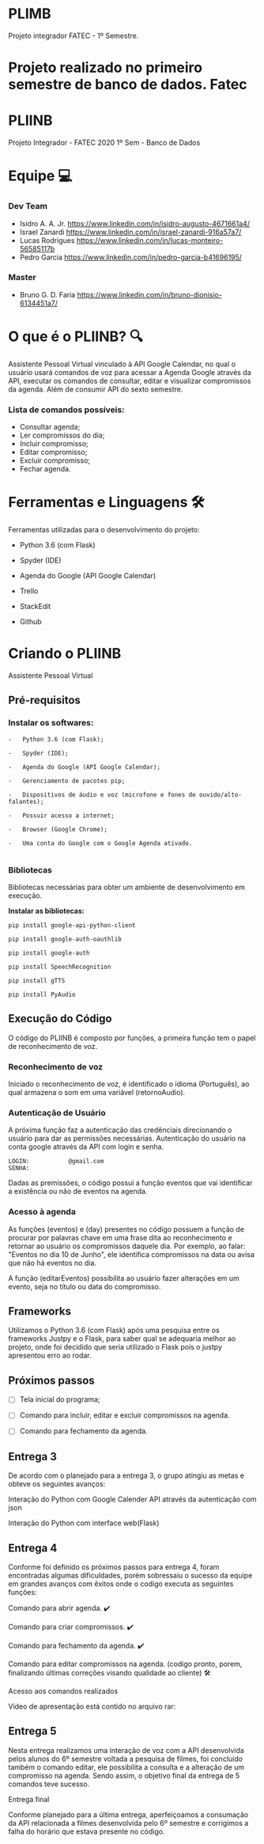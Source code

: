 # PLIMB
Projeto integrador FATEC - 1º Semestre. 
# Projeto realizado no primeiro semestre de banco de dados. Fatec

# PLIINB

Projeto Integrador - FATEC 2020 1º Sem - Banco de Dados

# [](https://github.com/BrunoGDF/PLIINB#equipe--)[](https://github.com/BrunoGDF/PLIINB/blob/master/README.md#equipe--)[](https://github.com/BrunoGDF/PLIINB/blob/master/README.md#equipe--)**Equipe  💻**

### [](https://github.com/BrunoGDF/PLIINB#dev-team)[](https://github.com/BrunoGDF/PLIINB/blob/master/README.md#dev-team)[](https://github.com/BrunoGDF/PLIINB/blob/master/README.md#dev-team)**Dev Team**

-   Isidro A. A. Jr.
https://www.linkedin.com/in/isidro-augusto-4671661a4/
-   Israel Zanardi
https://www.linkedin.com/in/israel-zanardi-916a57a7/
-   Lucas Rodrigues
https://www.linkedin.com/in/lucas-monteiro-56585117b
-   Pedro Garcia
https://www.linkedin.com/in/pedro-garcia-b41696195/

### [](https://github.com/BrunoGDF/PLIINB#master)[](https://github.com/BrunoGDF/PLIINB/blob/master/README.md#master)[](https://github.com/BrunoGDF/PLIINB/blob/master/README.md#master)**Master**

-   Bruno G. D. Faria
https://www.linkedin.com/in/bruno-dionisio-6134451a7/

# [](https://github.com/BrunoGDF/PLIINB#o-que-%C3%A9-o-pliinb--)[](https://github.com/BrunoGDF/PLIINB/blob/master/README.md#o-que-%C3%A9-o-pliinb--)[](https://github.com/BrunoGDF/PLIINB/blob/master/README.md#o-que-%C3%A9-o-pliinb-)**O que é o PLIINB?  🔍**

Assistente Pessoal Virtual vinculado à API Google Calendar, no qual o usuário usará comandos de voz para acessar a Agenda Google através da API, executar os comandos de consultar, editar e visualizar compromissos da agenda. Além de consumir API do sexto semestre.

### [](https://github.com/BrunoGDF/PLIINB#lista-de-comandos-poss%C3%ADveis)[](https://github.com/BrunoGDF/PLIINB/blob/master/README.md#lista-de-comandos-poss%C3%ADveis)[](https://github.com/BrunoGDF/PLIINB/blob/master/README.md#lista-de-comandos-poss%C3%ADveis)**Lista de comandos possíveis:**

-   Consultar agenda;
-   Ler compromissos do dia;
-   Incluir compromisso;
-   Editar compromisso;
-   Excluir compromisso;
-   Fechar agenda.

# [](https://github.com/BrunoGDF/PLIINB#ferramentas-e-linguagens--%EF%B8%8F)[](https://github.com/BrunoGDF/PLIINB/blob/master/README.md#ferramentas-e-linguagens--%EF%B8%8F)[](https://github.com/BrunoGDF/PLIINB/blob/master/README.md#ferramentas-e-linguagens-%EF%B8%8F)**Ferramentas e Linguagens**  🛠️

Ferramentas utilizadas para o desenvolvimento do projeto:

-   Python 3.6 (com Flask)
    
-   Spyder (IDE)
    
-   Agenda do Google (API Google Calendar)
    
-   Trello
    
-   StackEdit
    
-   Github 
    

# [](https://github.com/BrunoGDF/PLIINB#criando-o-pliinb)[](https://github.com/BrunoGDF/PLIINB/blob/master/README.md#criando--o-pliinb)Criando o PLIINB



Assistente Pessoal Virtual



## [](https://github.com/BrunoGDF/PLIINB#pr%C3%A9-requisitos)[](https://github.com/BrunoGDF/PLIINB/blob/master/README.md#pr%C3%A9-requisitos)Pré-requisitos

### [](https://github.com/BrunoGDF/PLIINB#instalar-os-softwares)[](https://github.com/BrunoGDF/PLIINB/blob/master/README.md#instalar--os-softwares)[](https://gist.github.com/PurpleBooth/109311bb0361f32d87a2#prerequisites)Instalar os softwares:

```
-   Python 3.6 (com Flask); 
    
-   Spyder (IDE);
    
-   Agenda do Google (API Google Calendar);
    
-   Gerenciamento de pacotes pip;

-   Dispositivos de áudio e voz (microfone e fones de ouvido/alto-falantes);

-   Possuir acesso a internet;

-   Browser (Google Chrome);

-   Uma conta do Google com o Google Agenda ativado.


```

### [](https://github.com/BrunoGDF/PLIINB#bibliotecas)[](https://github.com/BrunoGDF/PLIINB/blob/master/README.md#bibliotecas)[](https://gist.github.com/PurpleBooth/109311bb0361f32d87a2#installing)Bibliotecas

Bibliotecas necessárias para obter um ambiente de desenvolvimento em execução.

**Instalar as bibliotecas:**

```
pip install google-api-python-client
```

```
pip install google-auth-oauthlib
```

```
pip install google-auth
```

```
pip install SpeechRecognition
```

```
pip install gTTS
```

```
pip install PyAudio
```

## [](https://github.com/BrunoGDF/PLIINB#execu%C3%A7%C3%A3o-do-c%C3%B3digo)[](https://github.com/BrunoGDF/PLIINB/blob/master/README.md#execu%C3%A7%C3%A3o-do-c%C3%B3digo)[](https://gist.github.com/PurpleBooth/109311bb0361f32d87a2#built-with)Execução do Código

O código do PLIINB é composto por funções, a primeira função tem o papel de reconhecimento de voz. 

### [](https://github.com/BrunoGDF/PLIINB#reconhecimento-de-voz)[](https://github.com/BrunoGDF/PLIINB/blob/master/README.md#instalar--os-softwares)[](https://gist.github.com/PurpleBooth/109311bb0361f32d87a2#prerequisites)Reconhecimento de voz

Iniciado o reconhecimento de voz, é identificado o idioma (Português), ao qual armazena o som em uma variável (retornoAudio).

### [](https://github.com/BrunoGDF/PLIINB#autentica%C3%A7%C3%A3o-de-usu%C3%A1rio)[](https://github.com/BrunoGDF/PLIINB/blob/master/README.md#instalar--os-softwares)[](https://gist.github.com/PurpleBooth/109311bb0361f32d87a2#prerequisites)Autenticação de Usuário

A próxima função faz a autenticação das credênciais direcionando o usuário para dar as permissões necessárias. Autenticação do usuário na conta google através da API com login e senha.

```
LOGIN:           @gmail.com
SENHA: 
```

Dadas as premissões, o código possui a função eventos que vai identificar a existência ou não de eventos na agenda.

### [](https://github.com/BrunoGDF/PLIINB#acesso-%C3%A0-agenda)[](https://github.com/BrunoGDF/PLIINB/blob/master/README.md#instalar--os-softwares)[](https://gist.github.com/PurpleBooth/109311bb0361f32d87a2#prerequisites)Acesso à agenda

As funções (eventos) e (day) presentes no código possuem a função de procurar por palavras chave em uma frase dita ao reconhecimento e retornar ao usuário os compromissos daquele dia. Por exemplo, ao falar: "Eventos no dia 10 de Junho", ele identifica compromissos na data ou avisa que não há eventos no dia.

A função (editarEventos) possibilita ao usuário fazer alterações em um evento, seja no título ou data do compromisso.

## [](https://github.com/BrunoGDF/PLIINB#frameworks)[](https://github.com/BrunoGDF/PLIINB/blob/master/README.md#frameworks)[](https://gist.github.com/PurpleBooth/109311bb0361f32d87a2#built-with)Frameworks

Utilizamos o Python 3.6 (com Flask) após uma pesquisa entre os frameworks Justpy e o Flask, para saber qual se adequaria melhor ao projeto, onde foi decidido que seria utilizado o Flask pois o justpy apresentou erro ao rodar.

## [](https://github.com/BrunoGDF/PLIINB#pr%C3%B3ximos-passos)[](https://github.com/BrunoGDF/PLIINB/blob/master/README.md#pr%C3%B3ximos-passos)[](https://gist.github.com/PurpleBooth/109311bb0361f32d87a2#contributing)Próximos passos

 - [ ] Tela inicial do programa;
       
 - [ ] Comando para incluir, editar e excluir compromissos na agenda.

 - [ ] Comando para fechamento da agenda.


## [](https://github.com/BrunoGDF/PLIINB#pr%C3%B3ximos-passos)[](https://github.com/BrunoGDF/PLIINB/blob/master/README.md#pr%C3%B3ximos-passos)[](https://gist.github.com/PurpleBooth/109311bb0361f32d87a2#contributing)Entrega 3

De acordo com o planejado para a entrega 3, o grupo atingiu as metas e obteve os seguintes avanços:

Interação do Python com Google Calender API através da autenticação com json

Interação do Python com interface web(Flask)


## [](https://github.com/BrunoGDF/PLIINB#pr%C3%B3ximos-passos)[](https://github.com/BrunoGDF/PLIINB/blob/master/README.md#pr%C3%B3ximos-passos)[](https://gist.github.com/PurpleBooth/109311bb0361f32d87a2#contributing)Entrega 4


Conforme foi definido os próximos passos para entrega 4, foram encontradas algumas dificuldades, porém sobressaiu o sucesso da equipe em grandes avanços com êxitos onde o codigo executa as seguintes funções:

Comando para abrir agenda. ✔️

Comando para criar compromissos. ✔️ 

Comando para fechamento da agenda. ✔️

Comando para editar compromissos na agenda. (codigo pronto, porem, finalizando últimas correções visando qualidade ao cliente) 🛠

Acesso aos comandos realizados

Vídeo de apresentação está contido no arquivo rar: 


## [](https://github.com/BrunoGDF/PLIINB#pr%C3%B3ximos-passos)[](https://github.com/BrunoGDF/PLIINB/blob/master/README.md#pr%C3%B3ximos-passos)[](https://gist.github.com/PurpleBooth/109311bb0361f32d87a2#contributing)Entrega 5

Nesta entrega realizamos uma interação de voz com a API desenvolvida pelos alunos do 6º semestre voltada a pesquisa de filmes, foi concluído também o comando editar, ele possibilita a consulta e a alteração de um compromisso na agenda. Sendo assim, o objetivo final da entrega de 5 comandos teve sucesso.

[](https://github.com/BrunoGDF/PLIINB#pr%C3%B3ximos-passos)[](https://github.com/BrunoGDF/PLIINB/blob/master/README.md#pr%C3%B3ximos-passos)[](https://gist.github.com/PurpleBooth/109311bb0361f32d87a2#contributing)Entrega final

Conforme planejado para a última entrega, aperfeiçoamos a consumação da API relacionada a filmes desenvolvida pelo 6º semestre e corrigimos a falha do horário que estava presente no código.
